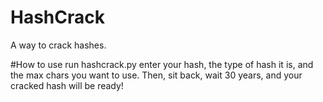 # HashCrack
A way to crack hashes.


#How to use
run hashcrack.py
enter your hash, the type of hash it is, and the max chars you want to use.
Then, sit back, wait 30 years, and your cracked hash will be ready!
